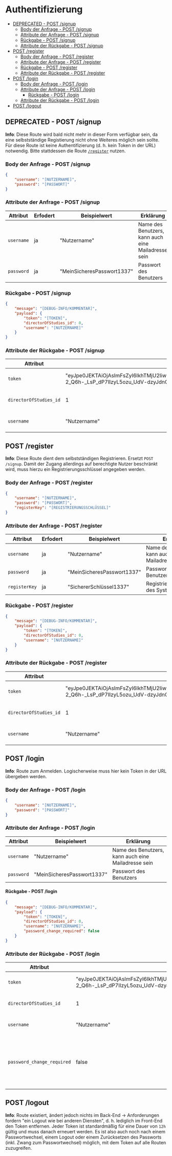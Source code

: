 # Authentifizierung <!-- omit in toc -->

- [DEPRECATED - POST /signup](#deprecated---post-signup)
  - [Body der Anfrage - POST /signup](#body-der-anfrage---post-signup)
  - [Attribute der Anfrage - POST /signup](#attribute-der-anfrage---post-signup)
  - [Rückgabe - POST /signup](#rückgabe---post-signup)
  - [Attribute der Rückgabe - POST /signup](#attribute-der-rückgabe---post-signup)
- [POST /register](#post-register)
  - [Body der Anfrage - POST /register](#body-der-anfrage---post-register)
  - [Attribute der Anfrage - POST /register](#attribute-der-anfrage---post-register)
  - [Rückgabe - POST /register](#rückgabe---post-register)
  - [Attribute der Rückgabe - POST /register](#attribute-der-rückgabe---post-register)
- [POST /login](#post-login)
  - [Body der Anfrage - POST /login](#body-der-anfrage---post-login)
  - [Attribute der Anfrage - POST /login](#attribute-der-anfrage---post-login)
    - [Rückgabe - POST /login](#rückgabe---post-login)
  - [Attribute der Rückgabe - POST /login](#attribute-der-rückgabe---post-login)
- [POST /logout](#post-logout)

## DEPRECATED - POST /signup

**Info**: Diese Route wird bald nicht mehr in dieser Form verfügbar sein, da eine selbstständige Registierung nicht ohne Weiteres möglich sein sollte.
Für diese Route ist keine Authentifizierung (d. h. kein Token in der URL) notwendig.
Bitte stattdessen die Route [`/register`](#post-register) nutzen.

### Body der Anfrage - POST /signup

```json
{
    "username": "[NUTZERNAME]",
    "password": "[PASSWORT]"
}
```

### Attribute der Anfrage - POST /signup

| Attribut   | Erfodert | Beispielwert               | Erklärung                                           |
| ---------- | -------- | -------------------------- | --------------------------------------------------- |
| `username` | ja       | "Nutzername"               | Name des Benutzers, kann auch eine Mailadresse sein |
| `password` | ja       | "MeinSicheresPasswort1337" | Passwort des Benutzers                              |

### Rückgabe - POST /signup

```json
{
    "message": "[DEBUG-INFO/KOMMENTAR]",
    "payload": {
        "token": "[TOKEN]",
        "directorOfStudies_id": 0,
        "username": "[NUTZERNAME]"
    }
}
```

### Attribute der Rückgabe - POST /signup

| Attribut               | Beispielwert                                                                                                                                                                                                 | Erklärung                                       |
| ---------------------- | ------------------------------------------------------------------------------------------------------------------------------------------------------------------------------------------------------------ | ----------------------------------------------- |
| `token`                | "eyJpe0JEKTAiOjAsImFsZyI6IkhTMjU2IiwidHlwIjoiSldUIn0.eyJ1c2VybmFtZSI6ImFkbWluIiwiZGlyZWN0b3JPZlN0dWRpZXNfaWQiOjEsImlhdCI6MTU5MjE3NjQ4MCwiZXhwIjoxNTk4MTM4MDgwfQ.CFzby-2_Q6h-_LsP_dP7IIzyL5ozu_UdV-dzyJdnQAk" | JWT, der zur Authentifizierung dient            |
| `directorOfStudies_id` | 1                                                                                                                                                                                                            | Eindeutige ID des angelegten Studiengangleiters |
| `username`             | "Nutzername"                                                                                                                                                                                                 | Nutzername des angelegten Studiengangleiters    |

## POST /register

**Info**: Diese Route dient dem selbstständigen Registrieren.
Ersetzt `POST /signup`.
Damit der Zugang allerdings auf berechtigte Nutzer beschränkt wird, muss hierzu ein Registrierungsschlüssel angegeben werden.

### Body der Anfrage - POST /register

```json
{
    "username": "[NUTZERNAME]",
    "password": "[PASSWORT]",
    "registerKey": "[REGISTRIERUNGSSCHLÜSSEL]"
}
```

### Attribute der Anfrage - POST /register

| Attribut      | Erfodert | Beispielwert               | Erklärung                                           |
| ------------- | -------- | -------------------------- | --------------------------------------------------- |
| `username`    | ja       | "Nutzername"               | Name des Benutzers, kann auch eine Mailadresse sein |
| `password`    | ja       | "MeinSicheresPasswort1337" | Passwort des Benutzers                              |
| `registerKey` | ja       | "SichererSchlüssel1337"    | Registrierungsschlüssel des Systems                 |

### Rückgabe - POST /register

```json
{
    "message": "[DEBUG-INFO/KOMMENTAR]",
    "payload": {
        "token": "[TOKEN]",
        "directorOfStudies_id": 0,
        "username": "[NUTZERNAME]"
    }
}
```

### Attribute der Rückgabe - POST /register

| Attribut               | Beispielwert                                                                                                                                                                                                 | Erklärung                                       |
| ---------------------- | ------------------------------------------------------------------------------------------------------------------------------------------------------------------------------------------------------------ | ----------------------------------------------- |
| `token`                | "eyJpe0JEKTAiOjAsImFsZyI6IkhTMjU2IiwidHlwIjoiSldUIn0.eyJ1c2VybmFtZSI6ImFkbWluIiwiZGlyZWN0b3JPZlN0dWRpZXNfaWQiOjEsImlhdCI6MTU5MjE3NjQ4MCwiZXhwIjoxNTk4MTM4MDgwfQ.CFzby-2_Q6h-_LsP_dP7IIzyL5ozu_UdV-dzyJdnQAk" | JWT, der zur Authentifizierung dient            |
| `directorOfStudies_id` | 1                                                                                                                                                                                                            | Eindeutige ID des angelegten Studiengangleiters |
| `username`             | "Nutzername"                                                                                                                                                                                                 | Nutzername des angelegten Studiengangleiters    |

## POST /login

**Info**: Route zum Anmelden.
Logischerweise muss hier kein Token in der URL übergeben werden.

### Body der Anfrage - POST /login

```json
{
    "username": "[NUTZERNAME]",
    "password": "[PASSWORT]"
}
```

### Attribute der Anfrage - POST /login

| Attribut   | Beispielwert               | Erklärung                                           |
| ---------- | -------------------------- | --------------------------------------------------- |
| `username` | "Nutzername"               | Name des Benutzers, kann auch eine Mailadresse sein |
| `password` | "MeinSicheresPasswort1337" | Passwort des Benutzers                              |

#### Rückgabe - POST /login

```json
{
    "message": "[DEBUG-INFO/KOMMENTAR]",
    "payload": {
        "token": "[TOKEN]",
        "directorOfStudies_id": 0,
        "username": "[NUTZERNAME]",
        "password_change_required": false
    }
}
```

### Attribute der Rückgabe - POST /login

| Attribut                   | Beispielwert                                                                                                                                                                                                 | Erklärung                                                                                               |
| -------------------------- | ------------------------------------------------------------------------------------------------------------------------------------------------------------------------------------------------------------ | ------------------------------------------------------------------------------------------------------- |
| `token`                    | "eyJpe0JEKTAiOjAsImFsZyI6IkhTMjU2IiwidHlwIjoiSldUIn0.eyJ1c2VybmFtZSI6ImFkbWluIiwiZGlyZWN0b3JPZlN0dWRpZXNfaWQiOjEsImlhdCI6MTU5MjE3NjQ4MCwiZXhwIjoxNTk4MTM4MDgwfQ.CFzby-2_Q6h-_LsP_dP7IIzyL5ozu_UdV-dzyJdnQAk" | JWT, der zur Authentifizierung dient                                                                    |
| `directorOfStudies_id`     | 1                                                                                                                                                                                                            | Eindeutige ID des angemeldeten Studiengangleiters                                                       |
| `username`                 | "Nutzername"                                                                                                                                                                                                 | Nutzername des angemeldeten Studiengangleiters                                                          |
| `password_change_required` | false                                                                                                                                                                                                        | Gibt an, ob das Passwort zwangsweise gewechselt werden muss. Falls ja, wird kein Token mehr ausgestellt |

## POST /logout

**Info**: Route existiert, ändert jedoch nichts im Back-End &rarr; Anforderungen fordern "ein Logout wie bei anderen Diensten", d. h. lediglich im Front-End den Token entfernen.
Jeder Token ist standardmäßig für eine Dauer von `12h` gültig und muss danach erneuert werden.
Es ist also auch noch nach einem Passwortwechsel, einem Logout oder einem Zurücksetzen des Passworts (inkl. Zwang zum Passwortwechsel) möglich, mit dem Token auf alle Routen zuzugreifen.

